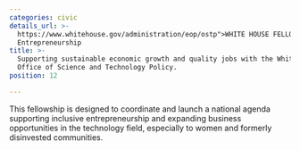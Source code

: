```yaml
---
categories: civic
details_url: >-
  https://www.whitehouse.gov/administration/eop/ostp">WHITE HOUSE FELLOWSHIP in
  Entrepreneurship
title: >-
  Supporting sustainable economic growth and quality jobs with the White House
  Office of Science and Technology Policy.
position: 12

---
```


This fellowship is designed to coordinate and launch a national agenda supporting inclusive entrepreneurship and expanding business opportunities in the technology field, especially to women and formerly disinvested communities.
